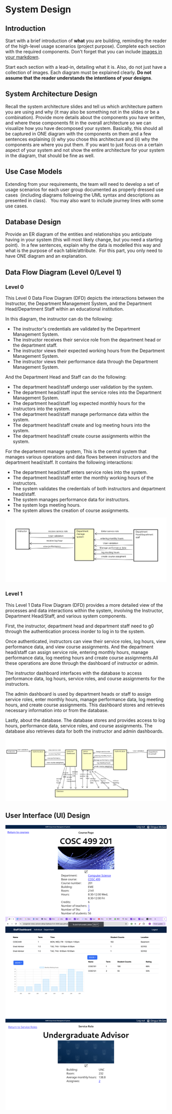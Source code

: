 # System Design

## Introduction

Start with a brief introduction of **what** you are building, reminding the reader of the high-level usage scenarios (project purpose).   Complete each section with the required components.  Don't forget that you can include [images in your markdown](https://docs.github.com/en/get-started/writing-on-github/getting-started-with-writing-and-formatting-on-github/basic-writing-and-formatting-syntax#images).  

Start each section with a lead-in, detailing what it is.  Also, do not just have a collection of images.   Each diagram must be explained clearly. **Do not assume that the reader understands the intentions of your designs**.

## System Architecture Design

Recall the system architecture slides and tell us which architecture pattern you are using and why (it may also be something not in the slides or be a combination). Provide more details about the components you have written, and where these components fit in the overall architecture so we can visualize how you have decomposed your system. Basically, this should all be captured in ONE diagram with the components on them and a few sentences explaining (i) why you chose this architecture and (ii) why the components are where you put them. If you want to just focus on a certain aspect of your system and not show the entire architecture for your system in the diagram, that should be fine as well.

## Use Case Models

Extending from your requirements, the team will need to develop a set of usage scenarios for each user group documented as properly dressed use cases  (including diagrams following the UML syntax and descriptions as presented in class).   You may also want to include journey lines with some use cases. 

## Database Design 

Provide an ER diagram of the entities and relationships you anticipate having in your system (this will most likely change, but you need a starting point).  In a few sentences, explain why the data is modelled this way and what is the purpose of each table/attribute.  For this part, you only need to have ONE diagram and an explanation.

## Data Flow Diagram (Level 0/Level 1)
### Level 0

This Level 0 Data Flow Diagram (DFD) depicts the interactions between the Instructor, the Department Management System, and the Department Head/Department Staff within an educational institution. 

In this diagram, the instructor can do the following:
- The instructor's credentials are validated by the Department Management System.
- The instructor receives their service role from the department head or the department staff.
- The instructor views their expected working hours from the Department Management System.
- The instructor views their performance data through the Department Management System.

And the Department Head and Staff can do the following:
- The department head/staff undergo user validation by the system.
- The department head/staff input the service roles into the Department Management System.
- The department head/staff log expected monthly hours for the instructors into the system.
- The department head/staff manage performance data within the system.
- The department head/staff create and log meeting hours into the system.
- The department head/staff create course assignments within the system.

For the departemnt manage system, This is the central system that manages various operations and data flows between instructors and the department head/staff. It contains the following interactions:
- The department head/staff enters service roles into the system.
- The department head/staff enter the monthly working hours of the instructors.
- The system validates the credentials of both instructors and department head/staff.
- The system manages performance data for instructors.
- The system logs meeting hours.
- The system allows the creation of course assignments.



![level_0](./DFD_level_0.png)

### Level 1
This Level 1 Data Flow Diagram (DFD) provides a more detailed view of the processes and data interactions within the system, involving the Instructor, Department Head/Staff, and various system components.

First, the instructor, department head and department staff need to g0 through the authentication process inorder to log in to the system. 

Once authenticated, instructors can view their service roles, log hours, view performance data, and view course assignments. And the department head/staff can assign service role, entering monthly hours, manage performance data, log meeting hours and create course assignments.All these operations are done through the dashboard of instructor or admin.  

The instructor dashboard interfaces with the database to access performance data, log hours, service roles, and course assignments for the instructors.

The admin dashboard is used by department heads or staff to assign service roles, enter monthly hours, manage performance data, log meeting hours, and create course assignments. This dashboard stores and retrieves necessary information into or from the database.

Lastly, about the database. The database stores and provides access to log hours, performance data, service roles, and course assignments. The database also retrieves data for both the instructor and admin dashboards.

![level_1](./DFD_level_1.png)
## User Interface (UI) Design
![course_page](./UI%20Mockups/Course%20Page/Course%20Page.png)
![staff_dashboard](./UI%20Mockups/Dashboard/Staff_individual_dashboard.png)
![service_role_page](./UI%20Mockups/Service%20Role%20Page/Service%20Role%20Page.png)

